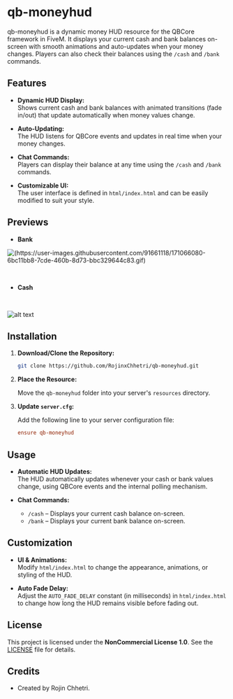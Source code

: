 # qb-moneyhud

qb-moneyhud is a dynamic money HUD resource for the QBCore framework in FiveM. It displays your current cash and bank balances on-screen with smooth animations and auto-updates when your money changes. Players can also check their balances using the `/cash` and `/bank` commands.

## Features

- **Dynamic HUD Display:**  
  Shows current cash and bank balances with animated transitions (fade in/out) that update automatically when money values change.
  
- **Auto-Updating:**  
  The HUD listens for QBCore events and updates in real time when your money changes.
  
- **Chat Commands:**  
  Players can display their balance at any time using the `/cash` and `/bank` commands.
  
- **Customizable UI:**  
  The user interface is defined in `html/index.html` and can be easily modified to suit your style.

## Previews

- **Bank**

![(https://user-images.githubusercontent.com/91661118/171066080-6bc11bb8-7cde-460b-8d73-bbc329644c83.gif)](https://media.discordapp.net/attachments/873793727041253387/1337006572311810108/bank.png?ex=67a5dfe7&is=67a48e67&hm=54c83e660b1fd0f992a793686f55cd560596c93dcae161d2ac5b26a9543c9eb2&=&format=webp&quality=lossless)

<br>

- **Cash**

<br>

![alt text](https://cdn.discordapp.com/attachments/873793727041253387/1337006572722716682/cash.png?ex=67a5dfe7&is=67a48e67&hm=e7647133a7524b9399ac691c76bce34d4d1183a5556faba3ba0624f9573efbc4&)

## Installation

1. **Download/Clone the Repository:**

   ```bash
   git clone https://github.com/RojinxChhetri/qb-moneyhud.git
   ```

2. **Place the Resource:**

   Move the `qb-moneyhud` folder into your server's `resources` directory.

3. **Update `server.cfg`:**

   Add the following line to your server configuration file:
   
   ```cfg
   ensure qb-moneyhud
   ```

## Usage

- **Automatic HUD Updates:**  
  The HUD automatically updates whenever your cash or bank values change, using QBCore events and the internal polling mechanism.
  
- **Chat Commands:**
  - `/cash` – Displays your current cash balance on-screen.
  - `/bank` – Displays your current bank balance on-screen.

## Customization

- **UI & Animations:**  
  Modify `html/index.html` to change the appearance, animations, or styling of the HUD.
  
- **Auto Fade Delay:**  
  Adjust the `AUTO_FADE_DELAY` constant (in milliseconds) in `html/index.html` to change how long the HUD remains visible before fading out.

## License

This project is licensed under the **NonCommercial License 1.0**. See the [LICENSE](LICENSE) file for details.

## Credits

- Created by Rojin Chhetri.
